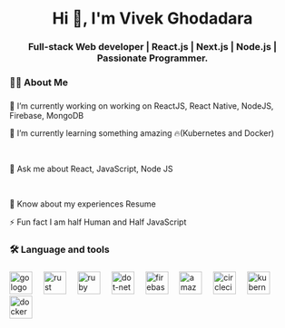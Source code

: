 ###

<h1 align="center">Hi 👋, I'm Vivek Ghodadara</h1>

###

<h3 align="center">Full-stack Web developer | React.js | Next.js | Node.js | Passionate Programmer.
</h3>

###

<h3 align="left">👩‍💻  About Me</h3>

###

<p>
🔭 I’m currently working on working on ReactJS, React Native, NodeJS, Firebase, MongoDB
<br>

🌱 I’m currently learning something amazing 🔥(Kubernetes and Docker)
<br>

<!-- 👨‍💻 All of my projects are available at http://www.mitulkanani.com -->
<br>

💬 Ask me about React, JavaScript, Node JS
<br>

<!-- 📫 How to reach me kmitul1993@gmail.com | LinkedIn -->
<br>

📄 Know about my experiences Resume
<br>

⚡ Fun fact I am half Human and Half JavaScript
<br>

</p>

###

<h3 align="left">🛠 Language and tools</h3>

###

<div align="left">
  <img src="https://cdn.jsdelivr.net/gh/devicons/devicon/icons/go/go-original-wordmark.svg" height="40" alt="go logo"  />
  <img width="12" />
  <img src="https://cdn.jsdelivr.net/gh/devicons/devicon/icons/rust/rust-plain.svg" height="40" alt="rust logo"  />
  <img width="12" />
  <img src="https://cdn.jsdelivr.net/gh/devicons/devicon/icons/ruby/ruby-plain-wordmark.svg" height="40" alt="ruby logo"  />
  <img width="12" />
  <img src="https://cdn.jsdelivr.net/gh/devicons/devicon/icons/dot-net/dot-net-plain-wordmark.svg" height="40" alt="dot-net logo"  />
  <img width="12" />
  <img src="https://cdn.jsdelivr.net/gh/devicons/devicon/icons/firebase/firebase-plain-wordmark.svg" height="40" alt="firebase logo"  />
  <img width="12" />
  <img src="https://cdn.jsdelivr.net/gh/devicons/devicon/icons/amazonwebservices/amazonwebservices-original.svg" height="40" alt="amazonwebservices logo"  />
  <img width="12" />
  <img src="https://cdn.jsdelivr.net/gh/devicons/devicon/icons/circleci/circleci-plain.svg" height="40" alt="circleci logo"  />
  <img width="12" />
  <img src="https://cdn.jsdelivr.net/gh/devicons/devicon/icons/kubernetes/kubernetes-plain.svg" height="40" alt="kubernetes logo"  />
  <img width="12" />
  <img src="https://cdn.jsdelivr.net/gh/devicons/devicon/icons/docker/docker-plain-wordmark.svg" height="40" alt="docker logo"  />
</div>
